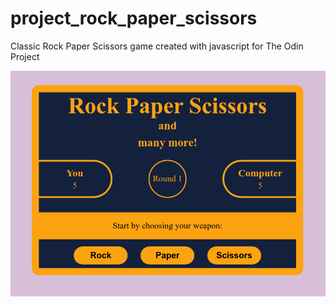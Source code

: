 # project_rock_paper_scissors
Classic Rock Paper Scissors game created with javascript for The Odin Project

![alt text](icon.png)
